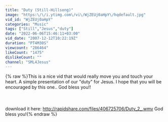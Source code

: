 ```yaml
---
title: "Duty (Still-Hillsong)"
image: "https:\/\/i.ytimg.com\/vi\/WjZEUj0aHpY\/hqdefault.jpg"
vid_id: "WjZEUj0aHpY"
categories: "Music"
tags: ["Still","Jesus","duty"]
date: "2022-06-06T15:46:11+03:00"
vid_date: "2007-12-12T10:22:19Z"
duration: "PT4M30S"
viewcount: "286464"
likeCount: "1475"
dislikeCount: ""
channel: "SML4Jesus"
---
```

{% raw %}This is a nice vid that would really move you and touch your heart. A simple presentation of our &quot;duty&quot; for Jesus. I hope that you will be encouraged by this one.. God bless you!!<br /><br /><br /><br />download it here: <a rel="nofollow" target="blank" href="http://rapidshare.com/files/406725706/Duty_2_.wmv">http://rapidshare.com/files/406725706/Duty_2_.wmv</a> God bless you!{% endraw %}
